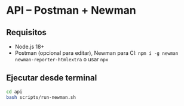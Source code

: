 # API – Postman + Newman

## Requisitos
- Node.js 18+
- Postman (opcional para editar), Newman para CI: `npm i -g newman newman-reporter-htmlextra` o usar `npx`

## Ejecutar desde terminal
```bash
cd api
bash scripts/run-newman.sh